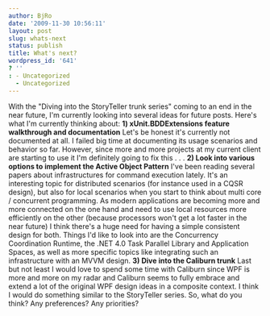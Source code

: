 ```yaml
---
author: BjRo
date: '2009-11-30 10:56:11'
layout: post
slug: whats-next
status: publish
title: What's next?
wordpress_id: '641'
? ''
: - Uncategorized
  - Uncategorized
---
```


With the "Diving into the StoryTeller trunk series" coming to an end in
the near future, I'm currently looking into several ideas for future
posts. Here's what I'm currently thinking about: **1)
xUnit.BDDExtensions feature walkthrough and documentation** Let's be
honest it's currently not documented at all. I failed big time at
documenting its usage scenarios and behavior so far. However, since more
and more projects at my current client are starting to use it I'm
definitely going to fix this . . . **2) Look into various options to
implement the Active Object Pattern** I've been reading several papers
about infrastructures for command execution lately. It's an interesting
topic for distributed scenarios (for instance used in a CQSR design),
but also for local scenarios when you start to think about multi core /
concurrent programming. As modern applications are becoming more and
more connected on the one hand and need to use local resources more
efficiently on the other (because processors won't get a lot faster in
the near future) I think there's a huge need for having a simple
consistent design for both. Things I'd like to look into are the
Concurrency Coordination Runtime, the .NET 4.0 Task Parallel Library and
Application Spaces, as well as more specific topics like integrating
such an infrastructure with an MVVM design. **3) Dive into the Caliburn
trunk** Last but not least I would love to spend some time with Caliburn
since WPF is more and more on my radar and Caliburn seems to fully
embrace and extend a lot of the original WPF design ideas in a composite
context. I think I would do something similar to the StoryTeller series.
So, what do you think? Any preferences? Any priorities?
